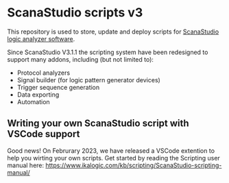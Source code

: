 # ScanaStudio scripts v3
This repository is used to store, update and deploy scripts for [ScanaStudio logic analyzer software](https://www.ikalogic.com/pages/scanastudio-logic-analyzer-software). 

Since ScanaStudio V3.1.1 the scripting system have been redesigned to support many addons, including (but not limited to):
* Protocol analyzers
* Signal builder (for logic pattern generator devices)
* Trigger sequence generation
* Data exporting
* Automation


## Writing your own ScanaStudio script with VSCode support
Good news! On Februrary 2023, we have released a VSCode extention to help you wirting your own scripts. Get started by reading the Scripting user manual here: https://www.ikalogic.com/kb/scripting/ScanaStudio-scripting-manual/

